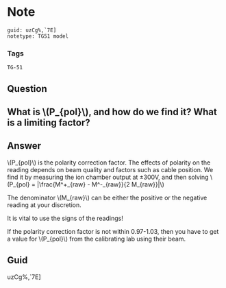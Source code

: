 # Note
```
guid: uzCg%,`7E]
notetype: TG51 model
```

### Tags
```
TG-51
```

## Question
<h2>What is \(P_{pol}\), and how do we find it? What is a limiting factor?</h2>

## Answer
<section>
<p>\(P_{pol}\) is the polarity correction factor. The effects of polarity on the reading depends on beam quality and factors such as cable position. We find it by measuring the ion chamber output at ±300V, and then solving
\(P_{pol} = |\frac{M^+_{raw} - M^-_{raw}}{2 M_{raw}}|\)</p>
<p>The denominator \(M_{raw}\) can be either the positive or the negative reading at your discretion.</p>
<p>It is vital to use the signs of the readings!</p>
<p>If the polarity correction factor is not within 0.97-1.03, then you have to get a value for \(P_{pol}\) from the calibrating lab using their beam.</p>

</section>

## Guid
uzCg%,`7E]
